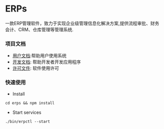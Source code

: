 ERPs
=====

一款ERP管理软件，致力于实现企业级管理信息化解决方案,提供流程审批、财务会计、CRM、仓库管理等管理系统.


### 项目文档 

* [用户文档](./doc/README.md):帮助用户使用系统
* [开发文档](./src/README.md): 帮助开发者开发应用程序
* [许可文件](./LICENSE.md): 软件使用许可

### 快速使用

* Install

```
cd erps && npm install
```

* Start services

```
./bin/erpctl --start
```
